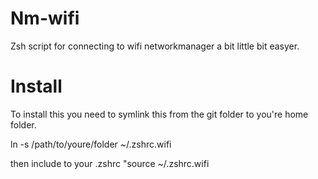 Nm-wifi
=======
Zsh script for connecting to wifi networkmanager a bit
little bit easyer.

Install
=======
To install this you need to symlink this from the git folder to
you're home folder.

ln -s /path/to/youre/folder ~/.zshrc.wifi

then include to your .zshrc "source ~/.zshrc.wifi
